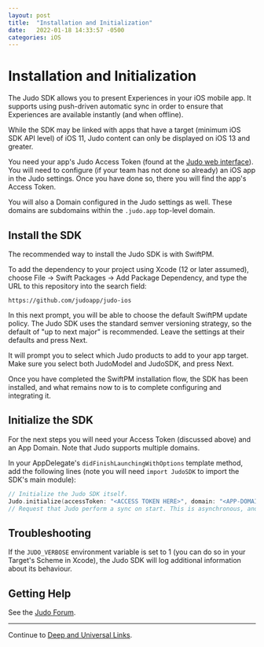 ```yaml
---
layout: post
title:  "Installation and Initialization"
date:   2022-01-18 14:33:57 -0500
categories: iOS
---
```

# Installation and Initialization

The Judo SDK allows you to present Experiences in your iOS mobile app. It supports using push-driven automatic sync in order to ensure that Experiences are available instantly (and when offline).

While the SDK may be linked with apps that have a target (minimum iOS SDK API level) of iOS 11, Judo content can only be displayed on iOS 13 and greater.

You need your app's Judo Access Token (found at the [Judo web interface](https://www.judo.app/login)).  You will need to configure (if your team has not done so already) an iOS app in the Judo settings. Once you have done so, there you will find the app's Access Token.

You will also a Domain configured in the Judo settings as well. These domains are subdomains within the `.judo.app` top-level domain.

## Install the SDK

The recommended way to install the Judo SDK is with SwiftPM.

To add the dependency to your project using Xcode (12 or later assumed), choose File -> Swift Packages -> Add Package Dependency, and type the URL to this repository into the search field:

    https://github.com/judoapp/judo-ios

In this next prompt, you will be able to choose the default SwiftPM update policy. The Judo SDK uses the standard semver versioning strategy, so the default of "up to next major" is recommended.  Leave the settings at their defaults and press Next.

It will prompt you to select which Judo products to add to your app target.  Make sure you select both JudoModel and JudoSDK, and press Next.

Once you have completed the SwiftPM installation flow, the SDK has been installed, and what remains now to is to complete configuring and integrating it.

## Initialize the SDK

For the next steps you will need your Access Token (discussed above) and an App Domain. Note that Judo supports multiple domains.

In your AppDelegate's `didFinishLaunchingWithOptions` template method, add the following lines (note you will need `import JudoSDK` to import the SDK's main module):

```swift
// Initialize the Judo SDK itself.
Judo.initialize(accessToken: "<ACCESS TOKEN HERE>", domain: "<APP-DOMAIN-HERE>")
// Request that Judo perform a sync on start. This is asynchronous, and in the event of no pending updates will consist of only a small, single HTTP request.
```

## Troubleshooting

If the `JUDO_VERBOSE` environment variable is set to 1 (you can do so in your Target's Scheme in Xcode), the Judo SDK will log additional information about its behaviour.

## Getting Help

See the [Judo Forum](https://forum.judo.app/c/sdk-integration).

---

Continue to [Deep and Universal Links](Deep-and-Universal-Links).

